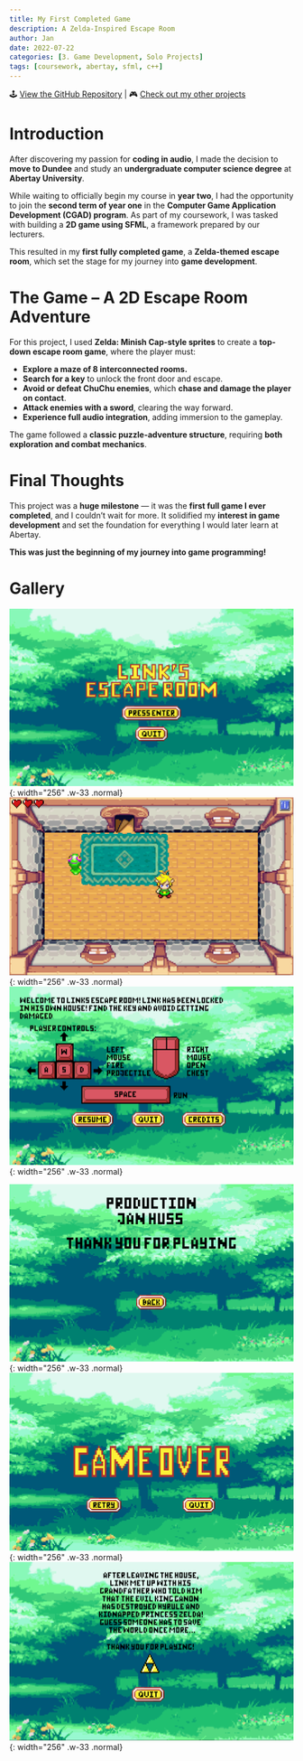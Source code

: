 ```yaml
---
title: My First Completed Game
description: A Zelda-Inspired Escape Room
author: Jan
date: 2022-07-22
categories: [3. Game Development, Solo Projects]
tags: [coursework, abertay, sfml, c++]
---
```


🕹️️ [View the GitHub Repository](https://github.com/JanHuss/Games-Programming-with-SFML) | 🎮 [Check out my other projects](https://janhuss.github.io/categories/)

# Introduction

After discovering my passion for **coding in audio**, I made the decision to **move to Dundee** and 
study an **undergraduate computer science degree** at **Abertay University**.

While waiting to officially begin my course in **year two**, I had the opportunity to join the 
**second term of year one** in the **Computer Game Application Development (CGAD) program**. As 
part of my coursework, I was tasked with building a **2D game using SFML**, a framework prepared 
by our lecturers.

This resulted in my **first fully completed game**, a **Zelda-themed escape room**, which set the 
stage for my journey into **game development**.

# The Game – A 2D Escape Room Adventure

For this project, I used **Zelda: Minish Cap-style sprites** to create a **top-down escape room 
game**, where the player must:
- **Explore a maze of 8 interconnected rooms.**
- **Search for a key** to unlock the front door and escape.
- **Avoid or defeat ChuChu enemies**, which **chase and damage the player on contact**.
- **Attack enemies with a sword**, clearing the way forward.
- **Experience full audio integration**, adding immersion to the gameplay.

The game followed a **classic puzzle-adventure structure**, requiring **both exploration and combat 
mechanics**.

# Final Thoughts

This project was a **huge milestone** — it was the **first full game I ever completed**, and I 
couldn’t wait for more. It solidified my **interest in game development** and set the foundation 
for everything I would later learn at Abertay.

**This was just the beginning of my journey into game programming!**

# Gallery

![Zelda](/assets/img/SFML/zelda01.png){: width="256" .w-33 .normal}
![Zelda](/assets/img/SFML/zelda02.png){: width="256" .w-33 .normal}
![Zelda](/assets/img/SFML/zelda03.png){: width="256" .w-33 .normal}<br>

![Zelda](/assets/img/SFML/zelda04.png){: width="256" .w-33 .normal}
![Zelda](/assets/img/SFML/zelda05.png){: width="256" .w-33 .normal}
![Zelda](/assets/img/SFML/zelda06.png){: width="256" .w-33 .normal}<br>
